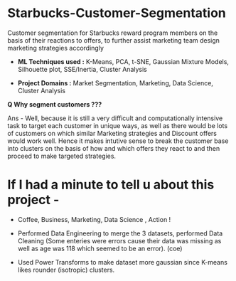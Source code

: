 # Starbucks-Customer-Segmentation
Customer segmentation for Starbucks reward program members on the basis of their reactions to offers, to further assist marketing team design marketing strategies accordingly

+ **ML Techniques used :** K-Means, PCA, t-SNE, Gaussian Mixture Models, Silhouette plot, SSE/Inertia, Cluster Analysis

+ **Project Domains :** Market Segmentation, Marketing, Data Science, Cluster Analysis

**Q Why segment customers ???**

Ans - Well, because it is still a very difficult and computationally intensive task to target each customer in unique ways, as well as there would be lots of customers on which similar Marketing strategies and Discount offers would work well. Hence it makes intutive sense to break the customer base into clusters on the basis of how and which offers they react to and then proceed to make targeted strategies.

# If I had a minute to tell u about this project -
+ Coffee, Business, Marketing, Data Science , Action !

+ Performed Data Engineering to merge the 3 datasets, performed Data Cleaning (Some enteries were errors cause their data was missing as well as age was 118 which seemed to be an error). (coe)

+ Used Power Transforms to make dataset more gaussian since K-means likes rounder (isotropic) clusters.
